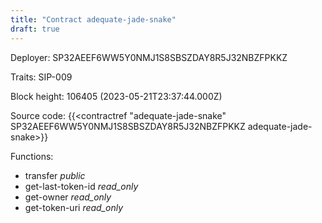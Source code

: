 ```yaml
---
title: "Contract adequate-jade-snake"
draft: true
---
```

Deployer: SP32AEEF6WW5Y0NMJ1S8SBSZDAY8R5J32NBZFPKKZ

Traits:
SIP-009 



Block height: 106405 (2023-05-21T23:37:44.000Z)

Source code: {{<contractref "adequate-jade-snake" SP32AEEF6WW5Y0NMJ1S8SBSZDAY8R5J32NBZFPKKZ adequate-jade-snake>}}

Functions:

* transfer _public_
* get-last-token-id _read_only_
* get-owner _read_only_
* get-token-uri _read_only_
